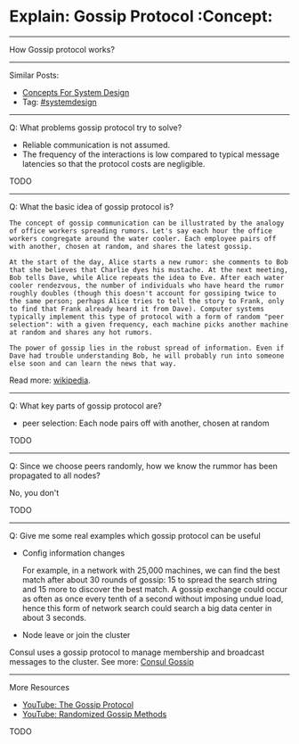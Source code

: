 # Explain: Gossip Protocol     :Concept:


---

How Gossip protocol works?  

---

Similar Posts:  
-   [Concepts For System Design](https://code.dennyzhang.com/design-concept)
-   Tag: [#systemdesign](https://code.dennyzhang.com/tag/systemdesign)

---

Q: What problems gossip protocol try to solve?  
-   Reliable communication is not assumed.
-   The frequency of the interactions is low compared to typical message latencies so that the protocol costs are negligible.

TODO  

---

Q: What the basic idea of gossip protocol is?  

    The concept of gossip communication can be illustrated by the analogy of office workers spreading rumors. Let's say each hour the office workers congregate around the water cooler. Each employee pairs off with another, chosen at random, and shares the latest gossip. 
    
    At the start of the day, Alice starts a new rumor: she comments to Bob that she believes that Charlie dyes his mustache. At the next meeting, Bob tells Dave, while Alice repeats the idea to Eve. After each water cooler rendezvous, the number of individuals who have heard the rumor roughly doubles (though this doesn't account for gossiping twice to the same person; perhaps Alice tries to tell the story to Frank, only to find that Frank already heard it from Dave). Computer systems typically implement this type of protocol with a form of random "peer selection": with a given frequency, each machine picks another machine at random and shares any hot rumors.
    
    The power of gossip lies in the robust spread of information. Even if Dave had trouble understanding Bob, he will probably run into someone else soon and can learn the news that way.

Read more: [wikipedia](https://en.wikipedia.org/wiki/Gossip_protocol).  

---

Q: What key parts of gossip protocol are?  
-   peer selection: Each node pairs off with another, chosen at random

TODO  

---

Q: Since we choose peers randomly, how we know the rummor has been propagated to all nodes?  

No, you don't  

TODO  

---

Q: Give me some real examples which gossip protocol can be useful  

-   Config information changes

    For example, in a network with 25,000 machines, we can find the best match after about 30 rounds of gossip: 15 to spread the search string and 15 more to discover the best match. A gossip exchange could occur as often as once every tenth of a second without imposing undue load, hence this form of network search could search a big data center in about 3 seconds.

-   Node leave or join the cluster

Consul uses a gossip protocol to manage membership and broadcast messages to the cluster. See more: [Consul Gossip](https://www.consul.io/docs/internals/gossip.html)  

---

More Resources  
-   [YouTube: The Gossip Protocol](https://www.youtube.com/watch?v=oZtfw8rMJ7g)
-   [YouTube: Randomized Gossip Methods](https://www.youtube.com/watch?v=Gxf5glthqrk&pbjreload=10)

TODO